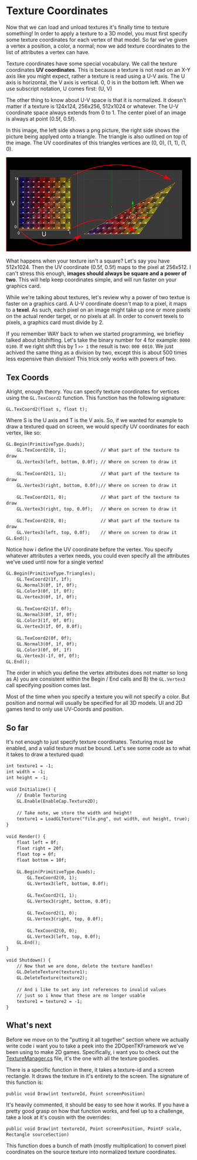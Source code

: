 # Texture Coordinates

Now that we can load and unload textures it's finally time to texture something! In order to apply a texture to a 3D model, you must first specify some texture coordinates for each vertex of that model. So far we've given a vertex a position, a color, a normal; now we add texture coordinates to the list of attributes a vertex can have.

Texture coordinates have some special vocabulary. We call the texture coordinates __UV coordinates__. This is because a texture is not read on an X-Y axis like you might expect, rather a texture is read using a U-V axis. The U axis is horizontal, the V axis is vertical. 0, 0 is in the bottom left. When we use subscript notation, U comes first: (U, V)

The other thing to know about U-V space is that it is normalized. It doesn't matter if a texture is 124x124, 256x256, 512x1024 or whatever. The U-V coordinate space always extends from 0 to 1. The center pixel of an image is always at point (0.5f, 0.5f).

In this image, the left side shows a png picture, the right side shows the picture being applyed onto a triangle. The triangle is also outlined on top of the image. The UV coordinates of this triangles vertices are (0, 0), (1, 1), (1, 0). 

![UV](gl_uv.png)

What happens when your texture isn't a square? Let's say you have 512x1024. Then the UV coordinate (0.5f, 0.5f) maps to the pixel at  256x512. I can't stress this enough, __images should always be square and a power of two__. This will help keep coordinates simple, and will run faster on your graphics card.

While we're talking about textures, let's review why a power of two textue is faster on a graphics card. A U-V coordinate doesn't map to a pixel, it maps to a __texel__. As such, each pixel on an image might take up one or more pixels on the actual render target, or no pixels at all. In order to convert texels to pixels, a graphics card must divide by 2.

If you remember WAY back to when we started programming, we briefley talked about bitshifting. Let's take the binary number for 4 for example: ```0000 0100```. If we right shift this by 1 ```>> 1``` the result is two: ```000 0010```. We just achived the same thing as a division by two, except this is about 500 times less expensive than division! This trick only works with powers of two.

## Tex Coords

Alright, enough theory. You can specify texture coordinates for vertices using the ```GL.TexCoord2``` function. This function has the following signature:

```
GL.TexCoord2(float s, float t);
```

Where S is the U axis and T is the V axis. So, if we wanted for example to draw a textured quad on screen, we would specify UV coordinates for each vertex, like so:

```
GL.Begin(PrimitiveType.Quads);
    GL.TexCoord2(0, 1);             // What part of the texture to draw
    GL.Vertex3(left, bottom, 0.0f); // Where on screen to draw it
    
    GL.TexCoord2(1, 1);             // What part of the texture to draw
    GL.Vertex3(right, bottom, 0.0f);// Where on screen to draw it
    
    GL.TexCoord2(1, 0);             // What part of the texture to draw
    GL.Vertex3(right, top, 0.0f);   // Where on screen to draw it
    
    GL.TexCoord2(0, 0);             // What part of the texture to draw
    GL.Vertex3(left, top, 0.0f);    // Where on screen to draw it
GL.End();
```

Notice how i define the UV coordinate before the vertex. You specify whatever attributes a vertex needs, you could even specify all the attributes we've used until now for a single vertex!

```
GL.Begin(PrimitiveType.Triangles);
    GL.TexCoord2(1f, 1f);
    GL.Normal3(0f, 1f, 0f);
    GL.Color3(0f, 1f, 0f);
    GL.Vertex3(0f, 1f, 0f);
    
    GL.TexCoord2(1f, 0f);
    GL.Normal3(0f, 1f, 0f);
    GL.Color3(1f, 0f, 0f);
    GL.Vertex3(1f, 0f, 0.0f);
    
    GL.TexCoord2(0f, 0f);
    GL.Normal3(0f, 1f, 0f);
    GL.Color3(0f, 0f, 1f)
    GL.Vertex3(-1f, 0f, 0f);
GL.End();
```

The order in which you define the vertex attributes does not matter so long as A) you are consistent within the Begin / End calls and B) the ```GL.Vertex3``` call specifying position comes last. 

Most of the time when you specify a texture you will not specify a color. But position and normal will usually be specified for all 3D models. UI and 2D games tend to only use UV-Coords and position.

## So far
It's not enough to just specify texture coordinates. Texturing must be enabled, and a valid texture must be bound. Let's see some code as to what it takes to draw a textured quad:

```
int texture1 = -1;
int width = -1;
int height = -1;

void Initialize() {
    // Enable Texturing
    GL.Enable(EnableCap.Texture2D);
    
    // Take note, we store the width and height!
    texture1 = LoadGLTexture("file.png", out width, out height, true);
}

void Render() {
    float left = 0f;
    float right = 20f;
    float top = 0f;
    float bottom = 10f;

    GL.Begin(PrimitiveType.Quads);
        GL.TexCoord2(0, 1);
        GL.Vertex3(left, bottom, 0.0f);
        
        GL.TexCoord2(1, 1); 
        GL.Vertex3(right, bottom, 0.0f);
        
        GL.TexCoord2(1, 0); 
        GL.Vertex3(right, top, 0.0f); 
        
        GL.TexCoord2(0, 0); 
        GL.Vertex3(left, top, 0.0f);
    GL.End();
}

void Shutdown() {
    // Now that we are done, delete the texture handles!
    GL.DeleteTexture(texture1);
    GL.DeleteTexture(texture2);
    
    // And i like to set any int references to invalid values
    // just so i know that these are no longer usable
    texture1 = texture2 = -1;
}
```

## What's next
Before we move on to the "putting it all together" section where we actually write code i want you to take a peek into the 2DOpenTKFramework we've been using to make 2D games. Specifically, i want you to check out the [TextureManager.cs](https://github.com/gszauer/2DOpenTKFramework/blob/master/2DFramework/Framework/TextureManager.cs) file, it's the one with all the texture goodies. 

There is a specific function in there, it takes a texture-id and a screen rectangle. It draws the texture in it's entirety to the screen. The signature of this function is:

```
public void Draw(int textureId, Point screenPosition)
```

It's heavily commented, it should be easy to see how it works. If you have a pretty good grasp on how that function works, and feel up to a challenge, take a look at it's cousin with the overrides:

```
public void Draw(int textureId, Point screenPosition, PointF scale, Rectangle sourceSection)
```

This function does a bunch of math (mostly multiplication) to convert pixel coordinates on the source texture into normalized texture coordinates.